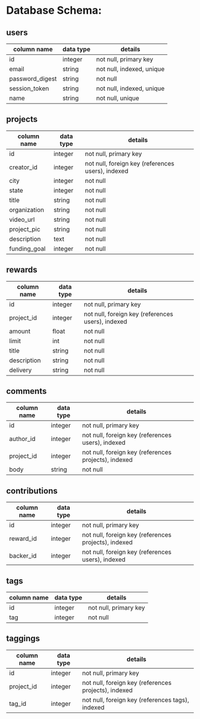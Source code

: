 # Database Schema:

## users
column name     | data type | details
----------------|-----------|-----------------------
id              | integer   | not null, primary key
email           | string    | not null, indexed, unique
password_digest | string    | not null
session_token   | string    | not null, indexed, unique
name            | string    | not null, unique

## projects
column name | data type | details
------------|-----------|-----------------------
id          | integer   | not null, primary key
creator_id  | integer   | not null, foreign key (references users), indexed
city        | integer   | not null
state       | integer   | not null
title       | string    | not null
organization| string    | not null
video_url   | string    | not null
project_pic | string    | not null
description | text      | not null
funding_goal| integer   | not null

## rewards
column name | data type | details
------------|-----------|-----------------------
id          | integer   | not null, primary key
project_id  | integer   | not null, foreign key (references users), indexed
amount      | float     | not null
limit       | int       | not null
title       | string    | not null
description | string    | not null
delivery    | string    | not null

## comments
column name | data type | details
------------|-----------|-----------------------
id          | integer   | not null, primary key
author_id   | integer   | not null, foreign key (references users), indexed
project_id  | integer   | not null, foreign key (references projects), indexed
body        | string    | not null

## contributions
column name | data type | details
------------|-----------|-----------------------
id          | integer   | not null, primary key
reward_id   | integer   | not null, foreign key (references projects), indexed
backer_id   | integer   | not null, foreign key (references users), indexed

## tags
column name | data type | details
------------|-----------|-----------------------
id          | integer   | not null, primary key
tag         | integer   | not null

## taggings
column name | data type | details
------------|-----------|-----------------------
id          | integer   | not null, primary key
project_id  | integer   | not null, foreign key (references projects), indexed
tag_id      | integer   | not null, foreign key (references tags), indexed
